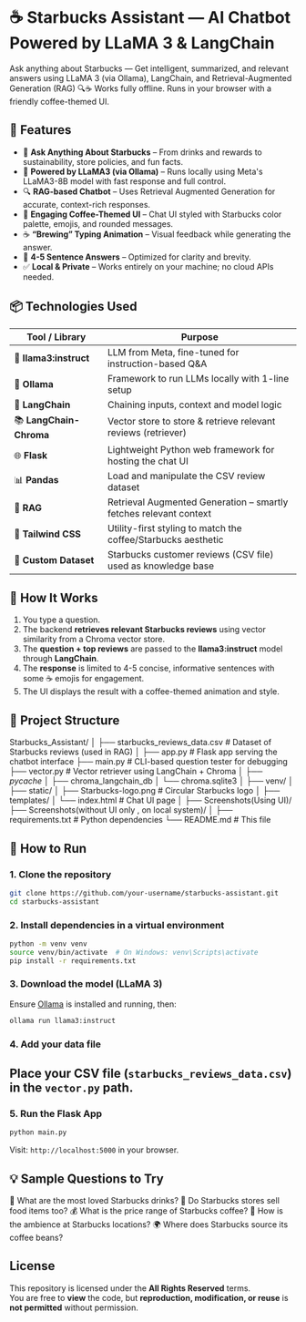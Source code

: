 # ☕ Starbucks Assistant — AI Chatbot Powered by LLaMA 3 & LangChain

Ask anything about Starbucks — Get intelligent, summarized, and relevant answers using LLaMA 3 (via Ollama), LangChain, and Retrieval-Augmented Generation (RAG) 🔍☕
Works fully offline. Runs in your browser with a friendly coffee-themed UI.

## 🌟 Features

- 🤖 **Ask Anything About Starbucks** – From drinks and rewards to sustainability, store policies, and fun facts.
- 🧠 **Powered by LLaMA3 (via Ollama)** – Runs locally using Meta's LLaMA3-8B model with fast response and full control.
- 🔍 **RAG-based Chatbot** – Uses Retrieval Augmented Generation for accurate, context-rich responses.
- 💬 **Engaging Coffee-Themed UI** – Chat UI styled with Starbucks color palette, emojis, and rounded messages.
- ☕ **“Brewing” Typing Animation** – Visual feedback while generating the answer.
- 📝 **4-5 Sentence Answers** – Optimized for clarity and brevity.
- ✅ **Local & Private** – Works entirely on your machine; no cloud APIs needed.

## 📦 Technologies Used

| Tool / Library         | Purpose                                                                 |
|------------------------|-------------------------------------------------------------------------|
| 🦙 **llama3:instruct** | LLM from Meta, fine-tuned for instruction-based Q&A                     |
| 🧠 **Ollama**          | Framework to run LLMs locally with 1-line setup                         |
| 🔗 **LangChain**       | Chaining inputs, context and model logic                                |
| 📚 **LangChain-Chroma**| Vector store to store & retrieve relevant reviews (retriever)           |
| 🌐 **Flask**           | Lightweight Python web framework for hosting the chat UI                |
| 📊 **Pandas**          | Load and manipulate the CSV review dataset                              |
| 🧠 **RAG**             | Retrieval Augmented Generation – smartly fetches relevant context       |
| 🎨 **Tailwind CSS**    | Utility-first styling to match the coffee/Starbucks aesthetic           |
| 📁 **Custom Dataset**  | Starbucks customer reviews (CSV file) used as knowledge base            |

## 🧠 How It Works

1. You type a question.
2. The backend **retrieves relevant Starbucks reviews** using vector similarity from a Chroma vector store.
3. The **question + top reviews** are passed to the **llama3:instruct** model through **LangChain**.
4. The **response** is limited to 4-5 concise, informative sentences with some ☕ emojis for engagement.
5. The UI displays the result with a coffee-themed animation and style.

## 📁 Project Structure

Starbucks_Assistant/
│
├── starbucks_reviews_data.csv # Dataset of Starbucks reviews (used in RAG)
│
├── app.py # Flask app serving the chatbot interface
├── main.py # CLI-based question tester for debugging
├── vector.py # Vector retriever using LangChain + Chroma
│
├── _pycache_
│
├── chroma_langchain_db
│  └── chroma.sqlite3
│ 
├── venv/
│
├── static/
│ ├── Starbucks-logo.png # Circular Starbucks logo
│
├── templates/
│ └── index.html # Chat UI page
│
├── Screenshots(Using UI)/
├── Screenshots(without UI only , on local system)/
│ 
├── requirements.txt # Python dependencies
└── README.md # This file

## 🚀 How to Run

### 1. Clone the repository
```bash
git clone https://github.com/your-username/starbucks-assistant.git
cd starbucks-assistant
```
### 2. Install dependencies in a virtual environment
```bash
python -m venv venv
source venv/bin/activate  # On Windows: venv\Scripts\activate
pip install -r requirements.txt
```
### 3. Download the model (LLaMA 3)
Ensure [Ollama](https://ollama.com/) is installed and running, then:
```bash
ollama run llama3:instruct
```
### 4. Add your data file
Place your CSV file (`starbucks_reviews_data.csv`) in the `vector.py` path.
---
### 5. Run the Flask App
```bash
python main.py
```
Visit: `http://localhost:5000` in your browser.

## 💡 Sample Questions to Try
🥤 What are the most loved Starbucks drinks?
🍪 Do Starbucks stores sell food items too?
💰 What is the price range of Starbucks coffee?
🏪 How is the ambience at Starbucks locations?
🌍 Where does Starbucks source its coffee beans?

## License

This repository is licensed under the **All Rights Reserved** terms.  
You are free to **view** the code, but **reproduction, modification, or reuse** is **not permitted** without permission.  





